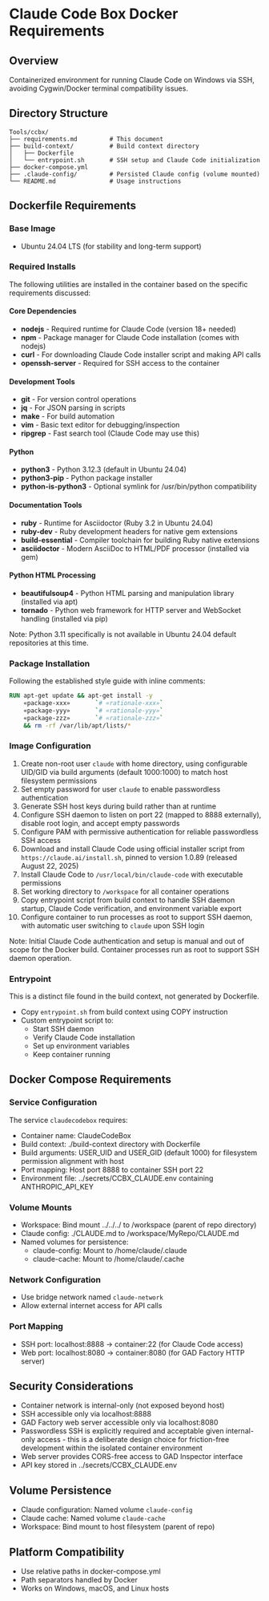 # Claude Code Box Docker Requirements

## Overview
Containerized environment for running Claude Code on Windows via SSH, avoiding Cygwin/Docker terminal compatibility issues.

## Directory Structure
```
Tools/ccbx/
├── requirements.md         # This document
├── build-context/          # Build context directory
│   ├── Dockerfile
│   └── entrypoint.sh       # SSH setup and Claude Code initialization
├── docker-compose.yml
├── .claude-config/         # Persisted Claude config (volume mounted)
└── README.md               # Usage instructions
```

## Dockerfile Requirements

### Base Image
- Ubuntu 24.04 LTS (for stability and long-term support)

### Required Installs

The following utilities are installed in the container based on the specific requirements discussed:

#### Core Dependencies
- **nodejs** - Required runtime for Claude Code (version 18+ needed)
- **npm** - Package manager for Claude Code installation (comes with nodejs)
- **curl** - For downloading Claude Code installer script and making API calls
- **openssh-server** - Required for SSH access to the container

#### Development Tools
- **git** - For version control operations
- **jq** - For JSON parsing in scripts
- **make** - For build automation
- **vim** - Basic text editor for debugging/inspection
- **ripgrep** - Fast search tool (Claude Code may use this)

#### Python
- **python3** - Python 3.12.3 (default in Ubuntu 24.04)
- **python3-pip** - Python package installer
- **python-is-python3** - Optional symlink for /usr/bin/python compatibility

#### Documentation Tools
- **ruby** - Runtime for Asciidoctor (Ruby 3.2 in Ubuntu 24.04)
- **ruby-dev** - Ruby development headers for native gem extensions
- **build-essential** - Compiler toolchain for building Ruby native extensions
- **asciidoctor** - Modern AsciiDoc to HTML/PDF processor (installed via gem)

#### Python HTML Processing
- **beautifulsoup4** - Python HTML parsing and manipulation library (installed via apt)
- **tornado** - Python web framework for HTTP server and WebSocket handling (installed via pip)

Note: Python 3.11 specifically is not available in Ubuntu 24.04 default repositories at this time.

### Package Installation
Following the established style guide with inline comments:
```dockerfile
RUN apt-get update && apt-get install -y                                                 \
    «package-xxx»       `# «rationale-xxx»`                                              \
    «package-yyy»       `# «rationale-yyy»`                                              \
    «package-zzz»       `# «rationale-zzz»`                                              \
    && rm -rf /var/lib/apt/lists/*
```

### Image Configuration

1. Create non-root user `claude` with home directory, using configurable UID/GID via build arguments (default 1000:1000) to match host filesystem permissions
2. Set empty password for user `claude` to enable passwordless authentication
3. Generate SSH host keys during build rather than at runtime
4. Configure SSH daemon to listen on port 22 (mapped to 8888 externally), disable root login, and accept empty passwords
5. Configure PAM with permissive authentication for reliable passwordless SSH access
6. Download and install Claude Code using official installer script from `https://claude.ai/install.sh`, pinned to version 1.0.89 (released August 22, 2025)
7. Install Claude Code to `/usr/local/bin/claude-code` with executable permissions
8. Set working directory to `/workspace` for all container operations
10. Copy entrypoint script from build context to handle SSH daemon startup, Claude Code verification, and environment variable export
11. Configure container to run processes as root to support SSH daemon, with automatic user switching to `claude` upon SSH login

Note: Initial Claude Code authentication and setup is manual and out of scope for the Docker build. Container processes run as root to support SSH daemon operation.

### Entrypoint

This is a distinct file found in the build context, not generated by Dockerfile.

- Copy `entrypoint.sh` from build context using COPY instruction
- Custom entrypoint script to:
  - Start SSH daemon
  - Verify Claude Code installation
  - Set up environment variables
  - Keep container running

## Docker Compose Requirements

### Service Configuration
The service `claudecodebox` requires:
- Container name: ClaudeCodeBox
- Build context: ./build-context directory with Dockerfile
- Build arguments: USER_UID and USER_GID (default 1000) for filesystem permission alignment with host
- Port mapping: Host port 8888 to container SSH port 22
- Environment file: ../secrets/CCBX_CLAUDE.env containing ANTHROPIC_API_KEY

### Volume Mounts
- Workspace: Bind mount ../../../ to /workspace (parent of repo directory)
- Claude config: ./CLAUDE.md to /workspace/MyRepo/CLAUDE.md
- Named volumes for persistence:
  - claude-config: Mount to /home/claude/.claude
  - claude-cache: Mount to /home/claude/.cache

### Network Configuration
- Use bridge network named `claude-network`
- Allow external internet access for API calls

### Port Mapping
- SSH port: localhost:8888 → container:22 (for Claude Code access)
- Web port: localhost:8080 → container:8080 (for GAD Factory HTTP server)

## Security Considerations  
- Container network is internal-only (not exposed beyond host)
- SSH accessible only via localhost:8888
- GAD Factory web server accessible only via localhost:8080
- Passwordless SSH is explicitly required and acceptable given internal-only access - this is a deliberate design choice for friction-free development within the isolated container environment
- Web server provides CORS-free access to GAD Inspector interface
- API key stored in ../secrets/CCBX_CLAUDE.env

## Volume Persistence
- Claude configuration: Named volume `claude-config`
- Claude cache: Named volume `claude-cache`
- Workspace: Bind mount to host filesystem (parent of repo)

## Platform Compatibility
- Use relative paths in docker-compose.yml
- Path separators handled by Docker
- Works on Windows, macOS, and Linux hosts
